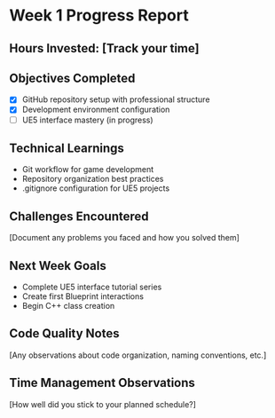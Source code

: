 # Week 1 Progress Report

## Hours Invested: [Track your time]

## Objectives Completed
- [x] GitHub repository setup with professional structure
- [x] Development environment configuration
- [ ] UE5 interface mastery (in progress)

## Technical Learnings
- Git workflow for game development
- Repository organization best practices
- .gitignore configuration for UE5 projects

## Challenges Encountered
[Document any problems you faced and how you solved them]

## Next Week Goals
- Complete UE5 interface tutorial series
- Create first Blueprint interactions
- Begin C++ class creation

## Code Quality Notes
[Any observations about code organization, naming conventions, etc.]

## Time Management Observations
[How well did you stick to your planned schedule?]